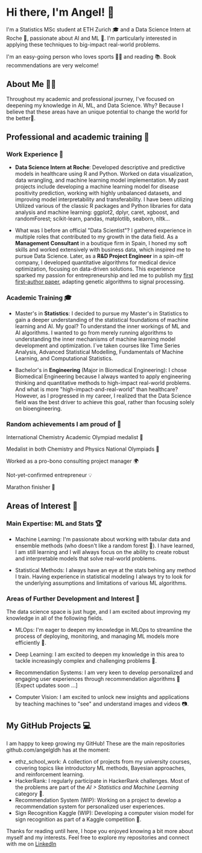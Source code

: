 # Hi there, I'm Angel! 👋
I'm a Statistics MSc student at ETH Zurich 🎓 and a Data Science Intern at Roche 💼, passionate about AI and ML 🤖. I'm particularly interested in applying these techniques to big-impact real-world problems. 

I'm an easy-going person who loves sports 🏃‍♂️ and reading 📚. Book recommendations are very welcome!

## About Me 🙋‍♂️
Throughout my academic and professional journey, I've focused on deepening my knowledge in AI, ML, and Data Science. Why? Because I believe that these areas have an unique potential to change the world for the better🌱.

## Professional and academic training 🚀
### Work Experience 💼
- **Data Science Intern at Roche**: 
Developed descriptive and predictive models in healthcare using R and Python. Worked on data visualization, data wrangling, and machine learning model implementation. 
My past projects include developing a machine learning model for disease positivity prediction, working with highly unbalanced datasets, and improving model interpretability and transferability. 
I have been utilizing Utilized various of the classic R packages and Python libraries for data analysis and machine learning: ggplot2, dplyr, caret, xgboost, and randomForest; scikit-learn, pandas, matplotlib, seaborn, nltk...

- What was I before an official "Data Scientist"?
I gathered experience in multiple roles that contributed to my growth in the data field. As a **Management Consultant** in a boutique firm in Spain, I honed my soft skills and worked extensively with business data, which inspired me to pursue Data Science. Later, as a **R&D Project Engineer** in a spin-off company, I developed quantitative algorithms for medical device optimization, focusing on data-driven solutions. This experience sparked my passion for entrepreneurship and led me to publish my [first first-author paper](https://opg.optica.org/ao/viewmedia.cfm?uri=ao-61-27-8091), adapting genetic algorithms to signal processing.

### Academic Training 🎓
- Master's in **Statistics**: I decided to pursue my Master's in Statistics to gain a deeper understanding of the statistical foundations of machine learning and AI. My goal? To understand the inner workings of ML and AI algorithms. I wanted to go from merely running algorithms to understanding the inner mechanisms of machine learning model development and optimization. I´ve taken courses like Time Series Analysis, Advanced Statistical Modelling, Fundamentals of Machine Learning, and Computational Statistics.

- Bachelor's in **Engineering** (Major in Biomedical Engineering): I chose Biomedical Engineering because I always wanted to apply engineering thinking and quantitative methods to high-impact real-world problems. And what is more "high-impact-and-real-world" than healthcare? However, as I progressed in my career, I realized that the Data Science field was the best driver to achieve this goal, rather than focusing solely on bioengineering.


### Random achievements I am proud of 🌟

International Chemistry Academic Olympiad medalist 🥇

Medalist in both Chemistry and Physics National Olympiads 🏅

Worked as a pro-bono consulting project manager 🌍

Not-yet-confirmed entrepreneur 💡

Marathon finisher 🏃‍


## Areas of Interest 🎯
### Main Expertise: ML and Stats 🏆
- Machine Learning: I'm passionate about working with tabular data and ensemble methods (who doesn't like a random forest 🌲). I have learned, I am still learning and I will always focus on the ability to create robust and interpretable models that solve real-world problems.

- Statistical Methods: I always have an eye at the stats behing any method I train. Having experience in statistical modeling I always try to look for the underlying assumptions and limitations of various ML algorithms. 

### Areas of Further Development and Interest 🚀
The data science space is just huge, and I am excited about improving my knowledge in all of the following fields.

- MLOps: I'm eager to deepen my knowledge in MLOps to streamline the process of deploying, monitoring, and managing ML models more efficiently 🔄.

- Deep Learning: I am excited to deepen my knowledge in this area to tackle increasingly complex and challenging problems 🧠.

- Recommendation Systems: I am very keen to develop personalized and engaging user experiences through recommendation algorithms 🎯 [Expect updates soon ...]

- Computer Vision: I am excited to unlock new insights and applications by teaching machines to "see" and understand images and videos 📷.

## My GitHub Projects 💻
I am happy to keep growing my GitHub! These are the main repositories github.com/angelgldh has at the moment:

- ethz_school_work: A collection of projects from my university courses, covering topics like introductory ML methods, Bayesian approaches, and reinforcement learning.
- HackerRank: I regularly participate in HackerRank challenges. Most of the problems are part of the *AI > Statistics and Machine Learning* category 🧩.
- Recommendation System (WIP): Working on a project to develop a recommendation system for personalized user experiences.
- Sign Recognition Kaggle (WIP): Developing a computer vision model for sign recognition as part of a Kaggle competition 🚦.

Thanks for reading until here, I hope you enjoyed knowing a bit more about myself and my interests. Feel free to explore my repositories and connect with me on [LinkedIn](https://www.linkedin.com/in/angel-garcia-lopez-de-haro/)


<!--
**angelgldh/angelgldh** is a ✨ _special_ ✨ repository because its `README.md` (this file) appears on your GitHub profile.

Here are some ideas to get you started:

- 🔭 I’m currently working on ...
- 🌱 I’m currently learning ...
- 👯 I’m looking to collaborate on ...
- 🤔 I’m looking for help with ...
- 💬 Ask me about ...
- 📫 How to reach me: ...
- 😄 Pronouns: ...
- ⚡ Fun fact: ...
-->
